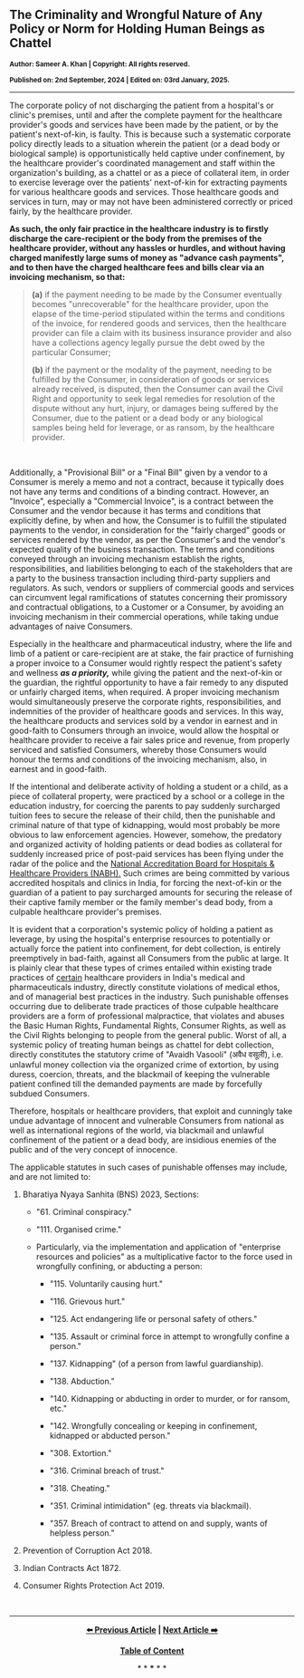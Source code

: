 ## The Criminality and Wrongful Nature of Any Policy or Norm for Holding Human Beings as Chattel 

<sub><strong>Author: Sameer A. Khan | Copyright: All rights reserved.</strong></sub> 

<sub><strong>Published on: 2nd September, 2024 | Edited on: 03rd January, 2025.</strong></sub>   

---

The corporate policy of not discharging the patient from a hospital's or clinic's premises, until and after the complete payment for the healthcare provider's goods and services have been made by the patient, or by the patient's next-of-kin, is faulty. This is because such a systematic corporate policy directly leads to a situation wherein the patient (or a dead body or biological sample) is opportunistically held captive under confinement, by the healthcare provider's coordinated management and staff within the organization's building, as a chattel or as a piece of collateral item, in order to exercise leverage over the patients' next-of-kin for extracting payments for various healthcare goods and services. Those healthcare goods and services in turn, may or may not have been administered correctly or priced fairly, by the healthcare provider. 

**As such, the only fair practice in the healthcare industry is to firstly discharge the care-recipient or the body from the premises of the healthcare provider, without any hassles or hurdles, and without having charged manifestly large sums of money as "advance cash payments", and to then have the charged healthcare fees and bills clear via an invoicing mechanism, so that:**  

>**(a)** if the payment needing to be made by the Consumer eventually becomes "unrecoverable" for the healthcare provider, upon the elapse of the time-period stipulated within the terms and conditions of the invoice, for rendered goods and services, then the healthcare provider can file a claim with its business insurance provider and also have a collections agency legally pursue the debt owed by the particular Consumer; 
>
>**(b)** if the payment or the modality of the payment, needing to be fulfilled by the Consumer, in consideration of goods or services already received, is disputed, then the Consumer can avail the Civil Right and opportunity to seek legal remedies for resolution of the dispute without any hurt, injury, or damages being suffered by the Consumer, due to the patient or a dead body or any biological samples being held for leverage, or as ransom, by the healthcare provider. 

<br>  

Additionally, a "Provisional Bill" or a "Final Bill" given by a vendor to a Consumer is merely a memo and not a contract, because it typically does not have any terms and conditions of a binding contract. However, an "Invoice", especially a "Commercial Invoice", is a contract between the Consumer and the vendor because it has terms and conditions that explicitly define, by when and how, the Consumer is to fulfill the stipulated payments to the vendor, in consideration for the "fairly charged" goods or services rendered by the vendor, as per the Consumer's and the vendor's expected quality of the business transaction. The terms and conditions conveyed through an invoicing mechanism establish the rights, responsibilities, and liabilities belonging to each of the stakeholders that are a party to the business transaction including third-party suppliers and regulators. As such, vendors or suppliers of commercial goods and services can circumvent legal ramifications of statutes concerning their promissory and contractual obligations, to a Customer or a Consumer, by avoiding an invoicing mechanism in their commercial operations, while taking undue advantages of naive Consumers.  

Especially in the healthcare and pharmaceutical industry, where the life and limb of a patient or care-recipient are at stake, the fair practice of furnishing a proper invoice to a Consumer would rightly respect the patient's safety and wellness ***as a priority,*** while giving the patient and the next-of-kin or the guardian, the rightful opportunity to have a fair remedy to any disputed or unfairly charged items, when required. A proper invoicing mechanism would simultaneously preserve the corporate rights, responsibilities, and indemnities of the provider of healthcare goods and services. In this way, the healthcare products and services sold by a vendor in earnest and in good-faith to Consumers through an invoice, would allow the hospital or healthcare provider to receive a fair sales price and revenue, from properly serviced and satisfied Consumers, whereby those Consumers would honour the terms and conditions of the invoicing mechanism, also, in earnest and in good-faith.  

If the intentional and deliberate activity of holding a student or a child, as a piece of collateral property, were practiced by a school or a college in the education industry, for coercing the parents to pay suddenly surcharged tuition fees to secure the release of their child, then the punishable and criminal nature of that type of kidnapping, would most probably be more obvious to law enforcement agencies. However, somehow, the predatory and organized activity of holding patients or dead bodies as collateral for suddenly increased price of post-paid services has been flying under the radar of the police and the [National Accreditation Board for Hospitals & Healthcare Providers (NABH).](https://nabh.co/introduction-a4/) Such crimes are being committed by various accredited hospitals and clinics in India, for forcing the next-of-kin or the guardian of a patient to pay surcharged amounts for securing the release of their captive family member or the family member's dead body, from a culpable healthcare provider's premises.

It is evident that a corporation's systemic policy of holding a patient as leverage, by using the hospital's enterprise resources to potentially or actually force the patient into confinement, for debt collection, is entirely preemptively in bad-faith, against all Consumers from the public at large. It is plainly clear that these types of crimes entailed within existing trade practices of <ins>certain</ins> healthcare providers in India's medical and pharmaceuticals industry, directly constitute violations of medical ethos, and of managerial best practices in the industry. Such punishable offenses occurring due to deliberate trade practices of those culpable healthcare providers are a form of professional malpractice, that violates and abuses the Basic Human Rights, Fundamental Rights, Consumer Rights, as well as the Civil Rights belonging to people from the general public. Worst of all, a systemic policy of treating human beings as chattel for debt collection, directly constitutes the statutory crime of "Avaidh Vasooli" (अवैध वसूली), i.e. unlawful money collection via the organized crime of extortion, by using duress, coercion, threats, and the blackmail of keeping the vulnerable patient confined till the demanded payments are made by forcefully subdued Consumers. 

Therefore, hospitals or healthcare providers, that exploit and cunningly take undue advantage of innocent and vulnerable Consumers from national as well as international regions of the world, via blackmail and unlawful confinement of the patient or a dead body, are insidious enemies of the public and of the very concept of innocence.  


The applicable statutes in such cases of punishable offenses may include, and are not limited to: 

1. Bharatiya Nyaya Sanhita (BNS) 2023, Sections: 

	- "61. Criminal conspiracy."  

	- "111. Organised crime."  
	
	- Particularly, via the implementation and application of "enterprise resources and policies" as a multiplicative factor to the force used in wrongfully confining, or abducting a person:  

		- "115. Voluntarily causing hurt."  
		
		- "116. Grievous hurt."  

		- "125. Act endangering life or personal safety of others."  

		- "135. Assault or criminal force in attempt to wrongfully confine a person."  
		
		- "137. Kidnapping" (of a person from lawful guardianship).  
		
		- "138. Abduction."  

		- "140. Kidnapping or abducting in order to murder, or for ransom, etc."  
		
		- "142. Wrongfully concealing or keeping in confinement, kidnapped or abducted person."  
		
		- "308. Extortion."  
		
		- "316. Criminal breach of trust."  
		
		- "318. Cheating."  
		
		- "351. Criminal intimidation" (eg. threats via blackmail). 
		
		- "357. Breach of contract to attend on and supply, wants of helpless person."  

2. Prevention of Corruption Act 2018. 

3. Indian Contracts Act 1872. 

4. Consumer Rights Protection Act 2019. 

<br>  

---

<div align="center">
  
  **[:arrow_left: Previous Article][Prev] | [Next Article :arrow_right:][Next]** 
  
  **[Table of Content][TOC]**

  [Prev]: /rectifying-the-rent-seeking-behaviors-of-certain-hospitals.md
  [TOC]: /README.md#damroo
  [Next]: /halting-the-global-round-trip-of-embezzled-monies.md
  
  <p>* * <b>*</b> * *</p>
  
</div>